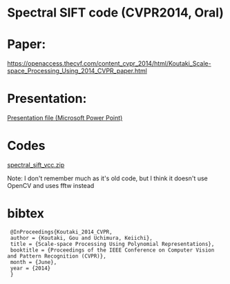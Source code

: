 # Spectral SIFT code (CVPR2014, Oral)


# Paper:
https://openaccess.thecvf.com/content_cvpr_2014/html/Koutaki_Scale-space_Processing_Using_2014_CVPR_paper.html


# Presentation:

[Presentation file (Microsoft Power Point)](https://github.com/goukoutaki/SpectralSIFT/blob/9a7c9afffb38654cafb18ea7c1af5b6e92249390/presen.pptx)


# Codes

[spectral_sift_vcc.zip](https://github.com/goukoutaki/SpectralSIFT/blob/389a08492342e5c24231f2401bba5b6d129f6844/spectral_sift_vcc.zip)

Note: I don't remember much as it's old code, but I think it doesn't use OpenCV and uses fftw instead

# bibtex

```
 @InProceedings{Koutaki_2014_CVPR,
 author = {Koutaki, Gou and Uchimura, Keiichi},
 title = {Scale-space Processing Using Polynomial Representations},
 booktitle = {Proceedings of the IEEE Conference on Computer Vision and Pattern Recognition (CVPR)},
 month = {June},
 year = {2014}
 } 
```
